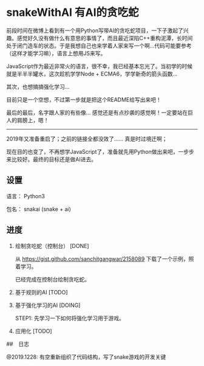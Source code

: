 # snakeWithAI 有AI的贪吃蛇

前段时间在微博上看到有一个用Python写带AI的贪吃蛇项目，一下子激起了兴趣。感觉好久没有做什么有意思的事情了，而且最近深陷C++重构泥潭，长时间处于闭门造车的状态。于是我想自己也来学着人家来写一个啊...代码可能要参考（这样才能学习嘛），语言上想用JS来写。

JavaScript作为最近非常火的语言，很不幸，我已经基本忘光了。当初学的时候就是半半半罐水，这次趁机学学Node + ECMA6，学学新奇的箭头函数...

其次，也想搞搞强化学习...

目前只是一个空想，不过第一步就是把这个README给写出来吧！

最后的最后，名字跟人家的有些像... 感觉还是有点抄袭的感觉啊！一定要站在巨人的肩膀上，嗯！

----

2019年又准备重启了；之前的链接全都没效了…… 真是时过境迁啊；

现在目的也变了，不再想学JavaScript了，准备就先用Python做出来吧，一步步来比较好。最终的目标还是做AI进去。

## 设置

语言： Python3

包名： snakai (snake + ai)

## 进度

1. 绘制贪吃蛇（控制台） [DONE]

    从 https://gist.github.com/sanchitgangwar/2158089 下载了一个示例，照着学习。
    
    已经完成在控制台绘制贪吃蛇。

2. 基于规则的AI [TODO]

3. 基于强化学习的AI [DOING]

    STEP1: 先学习一下如何将强化学习用于游戏。
        

4. 应用化 [TODO]

##　日志

@2019.1228: 有空重新组织了代码结构，写了snake游戏的开发关键
